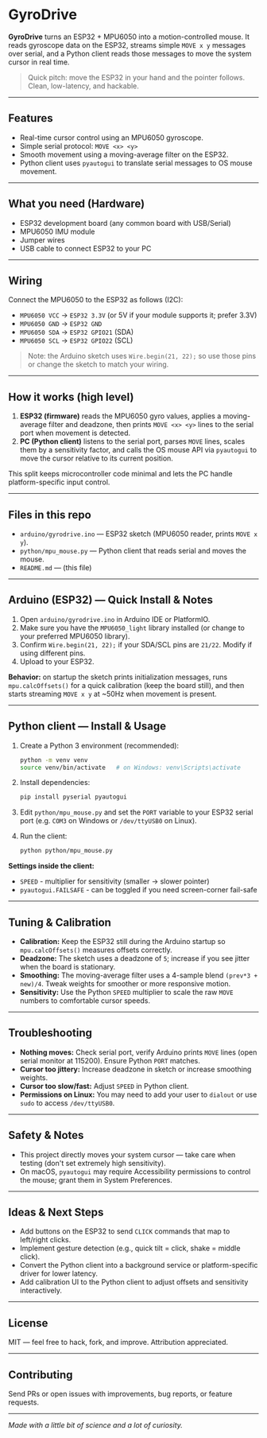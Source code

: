 # GyroDrive

**GyroDrive** turns an ESP32 + MPU6050 into a motion-controlled mouse. It reads gyroscope data on the ESP32, streams simple `MOVE x y` messages over serial, and a Python client reads those messages to move the system cursor in real time.

> Quick pitch: move the ESP32 in your hand and the pointer follows. Clean, low-latency, and hackable.

---

## Features

* Real-time cursor control using an MPU6050 gyroscope.
* Simple serial protocol: `MOVE <x> <y>`
* Smooth movement using a moving-average filter on the ESP32.
* Python client uses `pyautogui` to translate serial messages to OS mouse movement.

---

## What you need (Hardware)

* ESP32 development board (any common board with USB/Serial)
* MPU6050 IMU module
* Jumper wires
* USB cable to connect ESP32 to your PC

---

## Wiring

Connect the MPU6050 to the ESP32 as follows (I2C):

* `MPU6050 VCC` -> `ESP32 3.3V` (or 5V if your module supports it; prefer 3.3V)
* `MPU6050 GND` -> `ESP32 GND`
* `MPU6050 SDA` -> `ESP32 GPIO21` (SDA)
* `MPU6050 SCL` -> `ESP32 GPIO22` (SCL)

> Note: the Arduino sketch uses `Wire.begin(21, 22);` so use those pins or change the sketch to match your wiring.

---

## How it works (high level)

1. **ESP32 (firmware)** reads the MPU6050 gyro values, applies a moving-average filter and deadzone, then prints `MOVE <x> <y>` lines to the serial port when movement is detected.
2. **PC (Python client)** listens to the serial port, parses `MOVE` lines, scales them by a sensitivity factor, and calls the OS mouse API via `pyautogui` to move the cursor relative to its current position.

This split keeps microcontroller code minimal and lets the PC handle platform-specific input control.

---

## Files in this repo

* `arduino/gyrodrive.ino` — ESP32 sketch (MPU6050 reader, prints `MOVE x y`).
* `python/mpu_mouse.py` — Python client that reads serial and moves the mouse.
* `README.md` — (this file)

---

## Arduino (ESP32) — Quick Install & Notes

1. Open `arduino/gyrodrive.ino` in Arduino IDE or PlatformIO.
2. Make sure you have the `MPU6050_light` library installed (or change to your preferred MPU6050 library).
3. Confirm `Wire.begin(21, 22);` if your SDA/SCL pins are `21/22`. Modify if using different pins.
4. Upload to your ESP32.

**Behavior:** on startup the sketch prints initialization messages, runs `mpu.calcOffsets()` for a quick calibration (keep the board still), and then starts streaming `MOVE x y` at ~50Hz when movement is present.

---

## Python client — Install & Usage

1. Create a Python 3 environment (recommended):

   ```bash
   python -m venv venv
   source venv/bin/activate   # on Windows: venv\Scripts\activate
   ```
2. Install dependencies:

   ```bash
   pip install pyserial pyautogui
   ```
3. Edit `python/mpu_mouse.py` and set the `PORT` variable to your ESP32 serial port (e.g. `COM3` on Windows or `/dev/ttyUSB0` on Linux).
4. Run the client:

   ```bash
   python python/mpu_mouse.py
   ```

**Settings inside the client:**

* `SPEED` - multiplier for sensitivity (smaller -> slower pointer)
* `pyautogui.FAILSAFE` - can be toggled if you need screen-corner fail-safe

---

## Tuning & Calibration

* **Calibration:** Keep the ESP32 still during the Arduino startup so `mpu.calcOffsets()` measures offsets correctly.
* **Deadzone:** The sketch uses a deadzone of `5`; increase if you see jitter when the board is stationary.
* **Smoothing:** The moving-average filter uses a 4-sample blend `(prev*3 + new)/4`. Tweak weights for smoother or more responsive motion.
* **Sensitivity:** Use the Python `SPEED` multiplier to scale the raw `MOVE` numbers to comfortable cursor speeds.

---

## Troubleshooting

* **Nothing moves:** Check serial port, verify Arduino prints `MOVE` lines (open serial monitor at 115200). Ensure Python `PORT` matches.
* **Cursor too jittery:** Increase deadzone in sketch or increase smoothing weights.
* **Cursor too slow/fast:** Adjust `SPEED` in Python client.
* **Permissions on Linux:** You may need to add your user to `dialout` or use `sudo` to access `/dev/ttyUSB0`.

---

## Safety & Notes

* This project directly moves your system cursor — take care when testing (don't set extremely high sensitivity).
* On macOS, `pyautogui` may require Accessibility permissions to control the mouse; grant them in System Preferences.

---

## Ideas & Next Steps

* Add buttons on the ESP32 to send `CLICK` commands that map to left/right clicks.
* Implement gesture detection (e.g., quick tilt = click, shake = middle click).
* Convert the Python client into a background service or platform-specific driver for lower latency.
* Add calibration UI to the Python client to adjust offsets and sensitivity interactively.

---

## License

MIT — feel free to hack, fork, and improve. Attribution appreciated.

---

## Contributing

Send PRs or open issues with improvements, bug reports, or feature requests.

---

*Made with a little bit of science and a lot of curiosity.*
